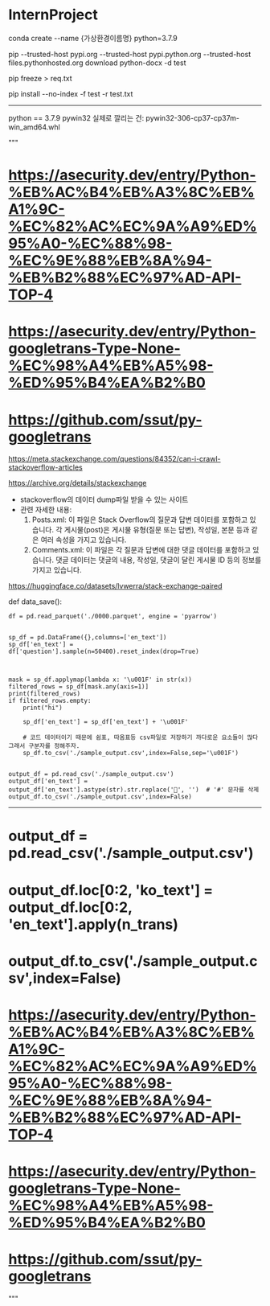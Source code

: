 # InternProject


conda create --name {가상환경이름명} python=3.7.9


pip  --trusted-host pypi.org --trusted-host pypi.python.org --trusted-host files.pythonhosted.org download python-docx -d test

pip freeze > req.txt


pip install --no-index -f test -r test.txt


---
python == 3.7.9
pywin32
실제로 깔리는 건: pywin32-306-cp37-cp37m-win_amd64.whl



"""
# https://asecurity.dev/entry/Python-%EB%AC%B4%EB%A3%8C%EB%A1%9C-%EC%82%AC%EC%9A%A9%ED%95%A0-%EC%88%98-%EC%9E%88%EB%8A%94-%EB%B2%88%EC%97%AD-API-TOP-4
# https://asecurity.dev/entry/Python-googletrans-Type-None-%EC%98%A4%EB%A5%98-%ED%95%B4%EA%B2%B0
# https://github.com/ssut/py-googletrans


https://meta.stackexchange.com/questions/84352/can-i-crawl-stackoverflow-articles

https://archive.org/details/stackexchange
- stackoverflow의 데이터 dump파일 받을 수 있는 사이트
- 관련 자세한 내용:
    1. Posts.xml: 이 파일은 Stack Overflow의 질문과 답변 데이터를 포함하고 있습니다. 각 게시물(post)은 게시물 유형(질문 또는 답변), 작성일, 본문 등과 같은 여러 속성을 가지고 있습니다.
    2. Comments.xml: 이 파일은 각 질문과 답변에 대한 댓글 데이터를 포함하고 있습니다. 댓글 데이터는 댓글의 내용, 작성일, 댓글이 달린 게시물 ID 등의 정보를 가지고 있습니다.
    
    

https://huggingface.co/datasets/lvwerra/stack-exchange-paired



def data_save():

    df = pd.read_parquet('./0000.parquet', engine = 'pyarrow')


    sp_df = pd.DataFrame({},columns=['en_text'])
    sp_df['en_text'] = df['question'].sample(n=50400).reset_index(drop=True)



    mask = sp_df.applymap(lambda x: '\u001F' in str(x))
    filtered_rows = sp_df[mask.any(axis=1)]
    print(filtered_rows)
    if filtered_rows.empty:
        print("hi")

        sp_df['en_text'] = sp_df['en_text'] + '\u001F'

        # 코드 데이터이기 때문에 쉼표, 따옴표등 csv파일로 저장하기 까다로운 요소들이 많다 그래서 구분자를 정해주자.
        sp_df.to_csv('./sample_output.csv',index=False,sep='\u001F')
    
    
    output_df = pd.read_csv('./sample_output.csv')
    output_df['en_text'] = output_df['en_text'].astype(str).str.replace('', '')  # '#' 문자를 삭제
    output_df.to_csv('./sample_output.csv',index=False)

----


# output_df = pd.read_csv('./sample_output.csv')

# output_df.loc[0:2, 'ko_text'] = output_df.loc[0:2, 'en_text'].apply(n_trans)
# output_df.to_csv('./sample_output.csv',index=False)





# https://asecurity.dev/entry/Python-%EB%AC%B4%EB%A3%8C%EB%A1%9C-%EC%82%AC%EC%9A%A9%ED%95%A0-%EC%88%98-%EC%9E%88%EB%8A%94-%EB%B2%88%EC%97%AD-API-TOP-4
# https://asecurity.dev/entry/Python-googletrans-Type-None-%EC%98%A4%EB%A5%98-%ED%95%B4%EA%B2%B0
# https://github.com/ssut/py-googletrans

"""
